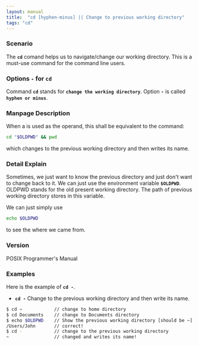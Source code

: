 ```yaml
---
layout: manual
title:  "cd [hyphen-minus] || Change to previous working directory"
tags: "cd"
---
```


### Scenario
The __`cd`__ comand helps us to navigate/change our working directory. This is a must-use command for the command line users. 

### Options `-` for `cd`
Command __`cd`__ stands for __`change the working directory`__.
Option __`-`__ is called __`hyphen or minus`__.

### Manpage Description

When a <hyphen-minus> is used as the operand, this shall be equivalent to the command:

```bash
cd "$OLDPWD" && pwd
```
which changes to the previous working directory and then writes its name.

### Detail Explain
Sometimes, we just want to know the previous directory and just don't want to change back to it. We can just use the environment variable __`$OLDPWD`__. OLDPWD stands for the old present working directory. The path of previous working directory stores in this variable.

We can just simply use
```bash
echo $OLDPWD 
```
to see the where we came from.
    

### Version
POSIX Programmer's Manual

### Examples
Here is the example of __`cd -`__.

- __`cd -`__ Change to the previous working directory and then write its name.

```bash
$ cd ~            // change to home directory
$ cd Documents    // change to Documents directory
$ echo $OLDPWD    // Show the previous working directory [should be ~]
/Users/John       // correct!
$ cd -            // change to the previous working directory
~                 // changed and writes its name! 
```

